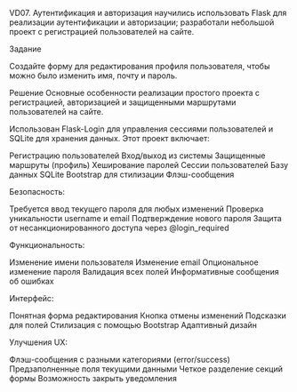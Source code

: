 VD07. Аутентификация и авторизация
научились использовать Flask для реализации аутентификации и авторизации;
разработали небольшой проект с регистрацией пользователей на сайте.

Задание

Создайте форму для редактирования профиля пользователя, чтобы можно было изменить имя, почту и пароль.

Решение
Основные особенности реализации простого проекта с регистрацией, авторизацией и защищенными маршрутами пользователей на сайте. 

Использован Flask-Login для управления сессиями пользователей и SQLite для хранения данных.
Этот проект включает:

Регистрацию пользователей
Вход/выход из системы
Защищенные маршруты (профиль)
Хеширование паролей
Сессии пользователей
Базу данных SQLite
Bootstrap для стилизации
Флэш-сообщения

Безопасность:

Требуется ввод текущего пароля для любых изменений
Проверка уникальности username и email
Подтверждение нового пароля
Защита от несанкционированного доступа через @login_required


Функциональность:

Изменение имени пользователя
Изменение email
Опциональное изменение пароля
Валидация всех полей
Информативные сообщения об ошибках


Интерфейс:

Понятная форма редактирования
Кнопка отмены изменений
Подсказки для полей
Стилизация с помощью Bootstrap
Адаптивный дизайн


Улучшения UX:

Флэш-сообщения с разными категориями (error/success)
Предзаполненные поля текущими данными
Четкое разделение секций формы
Возможность закрыть уведомления
